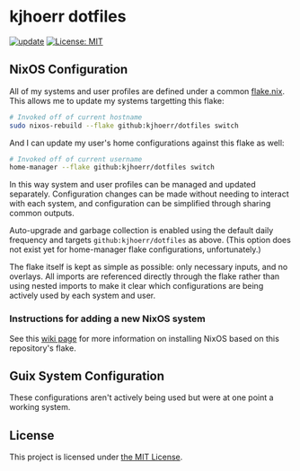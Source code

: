 # kjhoerr dotfiles
[![update](https://github.com/kjhoerr/dotfiles/actions/workflows/update.yml/badge.svg)](https://github.com/kjhoerr/dotfiles/actions/workflows/update.yml)
[![License: MIT](https://img.shields.io/badge/License-MIT-yellow.svg)](https://opensource.org/licenses/MIT)

## NixOS Configuration

All of my systems and user profiles are defined under a common [flake.nix](./flake.nix). This allows me to update my systems targetting this flake:

```bash
# Invoked off of current hostname
sudo nixos-rebuild --flake github:kjhoerr/dotfiles switch
```

And I can update my user's home configurations against this flake as well:

```bash
# Invoked off of current username
home-manager --flake github:kjhoerr/dotfiles switch
```

In this way system and user profiles can be managed and updated separately. Configuration changes can be made without needing to interact with each system, and configuration can be simplified through sharing common outputs.

Auto-upgrade and garbage collection is enabled using the default daily frequency and targets `github:kjhoerr/dotfiles` as above. (This option does not exist yet for home-manager flake configurations, unfortunately.)

The flake itself is kept as simple as possible: only necessary inputs, and no overlays. All imports are referenced directly through the flake rather than using nested imports to make it clear which configurations are being actively used by each system and user.

### Instructions for adding a new NixOS system

See this [wiki page](https://github.com/kjhoerr/dotfiles/wiki/NixOS:-Instructions-for-adding-a-new-system) for more information on installing NixOS based on this repository's flake.

## Guix System Configuration

These configurations aren't actively being used but were at one point a working system.

## License

This project is licensed under [the MIT License](./LICENSE).

